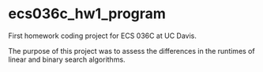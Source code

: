 # ecs036c_hw1_program

First homework coding project for ECS 036C at UC Davis.

The purpose of this project was to assess the differences in the runtimes of linear and binary search algorithms.
